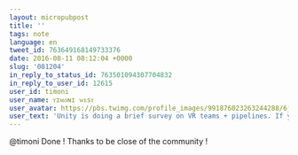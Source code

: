 ```yaml
---
layout: micropubpost
title: ''
tags: note
language: en
tweet_id: 763649168149733376
date: 2016-08-11 08:12:04 +0000
slug: '081204'
in_reply_to_status_id: 763501094307704832
in_reply_to_user_id: 12615
user_id: timoni
user_name: ᴛɪᴍᴏɴɪ ᴡᴇsᴛ
user_avatar: https://pbs.twimg.com/profile_images/991876023263244288/6j1d-eU4.jpg
user_text: 'Unity is doing a brief survey on VR teams + pipelines. If you have a few minutes, please give it a go!<a href="https://t.co/x3OWuWQEH5" rel="nofollow noopener" dir="ltr" data-expanded-url="https://goo.gl/forms/C6aQ71vqb4Xp91jl2" class="twitter-timeline-link u-hidden" target="_blank" title="https://goo.gl/forms/C6aQ71vqb4Xp91jl2"><span class="tco-ellipsis"></span><span class="invisible">https://</span><span class="js-display-url">goo.gl/forms/C6aQ71vq</span><span class="invisible">b4Xp91jl2</span><span class="tco-ellipsis"><span class="invisible"> </span>…</span></a>'
---
```

@timoni Done ! Thanks to be close of the community !
